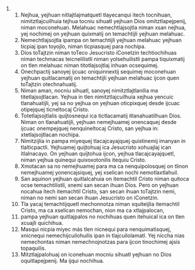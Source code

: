 <ol>
  <li>
    <ol>
      <li>Nejhua, yejhuan nitlajtlajmatquetl tlayecanqui itech tocnihuan, nimitztlajcuilhuia tejhua tocniu sihuatl yejhuan Dios omitztlapejpenij, niman moconehuan. Melahuac nemechtlajsojtla niman xsan nejhua, yej nochimej on yejhuan quixmatij on temachtijli yejhuan melahuac.</li>
      <li>Nemechtlajsojtla ipampa on temachtijli yejhuan melahuac yejhuan ticpiaj ipan toyojlo, niman ticpiasquej para nochipa.</li>
      <li>Dios toTajtzin niman toTeco Jesucristo iConetzin techtiochihuas niman techmacas teicnelilistli niman yolsehuilistli pampa tiquixmatij on tlen melahuac niman titotlajsojtlaj inhuan ocsequimej.</li>
      <li>Onechpactij sanoyej ijcuac oniquinnextij sequimej moconehuan yejhuan quitlacamatij on temachtijli yejhuan melahuac ijcon quen toTajtzin otechnahuatij.</li>
      <li>Niman aman, nocniu sihuatl, sanoyej nimitztlajtlanilia ma titetlajsojtlacan. Yejhua in tlen nimitztlajcuilhuia xejhua yencuic tlanahuatijli, yej sa no yejhua on yejhuan oticpixquej desde ijcuac otipejquej ticneltocaj Cristo.</li>
      <li>Totetlajsojtlalis quijtosnequi ica tictlacamatij itlanahuatilhuan Dios. Niman on tlanahuatijli, yejhuan nemejhuamej onencaquej desde ijcuac onempejquej nenquineltocaj Cristo, san yejhua in: xtetlajsojtlacan nochipa.</li>
      <li>Nimitzijlia in pampa miyequej tlacajcayajquej quistinemij imanyan in tlalticpactli. Yejhuamej quijtohuaj ica Jesucristo xohuajlaj ican itlalnacayo. On yejhuan quijtohua ijcon, yejhua tlacajcayajquetl, niman yejhua quinequi quixoxotonilis itequiu Cristo.</li>
      <li>Xmotacan sa no nemejhuamej para ma ca nenquipolosquej on tlinon nemejhuamej yonencajsiquej, yej xselican nochi nemotlaxtlahuil.</li>
      <li>San aquinon yejhuan quitlalcahuia on itemachtil Cristo niman quitoca ocse temachtilistli, xnemi san secan ihuan Dios. Pero on yejhuan nocahua itech itemachtil Cristo, san secan ihuan toTajtzin nemi, niman no nemi san secan ihuan Jesucristo on iConetzin.</li>
      <li>Tla yacaj temachtijquetl mechonnotza niman xquiteijlia itemachtil Cristo, ma ca xselican nemochan, nion ma ca xtlajpalocan,</li>
      <li>pampa yejhuan quitlajpalos no nochihuas quen itehuical ica on tlen xcuajli quichihua.</li>
      <li>Masqui nicpia miyec más tlen nicnequi para nenquimatisquej, xnicnequi nemechijcuilohuilis ipan in tlajcuilolamatl. Yej niccha nias nemechontas niman nemechnojnotzas para ijcon tinochimej ajsis topaquilis.</li>
      <li>Mitztlajpalohuaj on iconehuan mocniu sihuatl yejhuan no Dios oquitlapejpenij. Ma ijqui nochihua.</li>
    </ol>
  </li>
</ol>